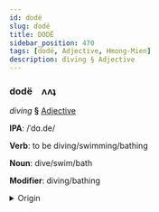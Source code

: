 ```yaml
---
id: dodë
slug: dodë
title: DODË
sidebar_position: 470
tags: [dodë, Adjective, Hmong-Mien]
description: diving § Adjective
---
```


### dodë&emsp;<span kind="abugida">ʌʌʇ</span>

*diving* **§** [Adjective](../../tags/Adjective)

**IPA**: /ˈdɑ.de/

**Verb**: to be diving/swimming/bathing

**Noun**: dive/swim/bath

**Modifier**: diving/bathing

<details>
    <summary>Origin</summary>
    Hmong, White da dej /da˧.de˥˧/<br/>
    <em>Hmong-Mien Language Family</em>
</details>